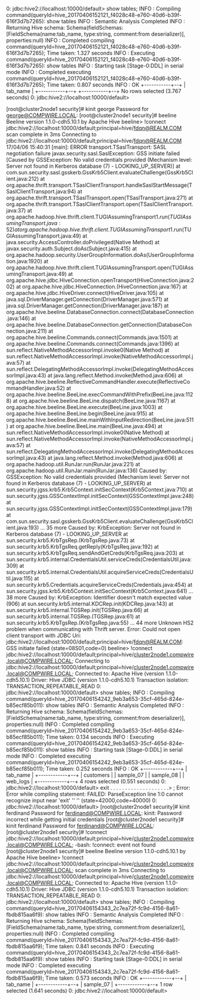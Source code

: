 0: jdbc:hive2://localhost:10000/default> show tables;
INFO  : Compiling command(queryId=hive_20170406152121_f4028c48-e760-40d6-b39f-616f3d7b7265): show tables
INFO  : Semantic Analysis Completed
INFO  : Returning Hive schema: Schema(fieldSchemas:[FieldSchema(name:tab_name, type:string, comment:from deserializer)], properties:null)
INFO  : Completed compiling command(queryId=hive_20170406152121_f4028c48-e760-40d6-b39f-616f3d7b7265); Time taken: 1.327 seconds
INFO  : Executing command(queryId=hive_20170406152121_f4028c48-e760-40d6-b39f-616f3d7b7265): show tables
INFO  : Starting task [Stage-0:DDL] in serial mode
INFO  : Completed executing command(queryId=hive_20170406152121_f4028c48-e760-40d6-b39f-616f3d7b7265); Time taken: 0.807 seconds
INFO  : OK
+-----------+--+
| tab_name  |
+-----------+--+
+-----------+--+
No rows selected (3.767 seconds)
0: jdbc:hive2://localhost:10000/default>

[root@cluster2node1 security]# kinit george
Password for george@COMPWIRE.LOCAL:
[root@cluster2node1 security]# beeline
Beeline version 1.1.0-cdh5.10.1 by Apache Hive
beeline> !connect jdbc:hive2://localhost:10000/default;principal=hive/fdqn@REALM.COM
scan complete in 3ms
Connecting to jdbc:hive2://localhost:10000/default;principal=hive/fdqn@REALM.COM
17/04/06 15:40:31 [main]: ERROR transport.TSaslTransport: SASL negotiation failure
javax.security.sasl.SaslException: GSS initiate failed [Caused by GSSException: No valid credentials provided (Mechanism level: Server not found in Kerberos database (7) - LOOKING_UP_SERVER)]
        at com.sun.security.sasl.gsskerb.GssKrb5Client.evaluateChallenge(GssKrb5Client.java:212)
        at org.apache.thrift.transport.TSaslClientTransport.handleSaslStartMessage(TSaslClientTransport.java:94)
        at org.apache.thrift.transport.TSaslTransport.open(TSaslTransport.java:271)
        at org.apache.thrift.transport.TSaslClientTransport.open(TSaslClientTransport.java:37)
        at org.apache.hadoop.hive.thrift.client.TUGIAssumingTransport$1.run(TUGIAssumingTransport.java:52)
        at org.apache.hadoop.hive.thrift.client.TUGIAssumingTransport$1.run(TUGIAssumingTransport.java:49)
        at java.security.AccessController.doPrivileged(Native Method)
        at javax.security.auth.Subject.doAs(Subject.java:415)
        at org.apache.hadoop.security.UserGroupInformation.doAs(UserGroupInformation.java:1920)
        at org.apache.hadoop.hive.thrift.client.TUGIAssumingTransport.open(TUGIAssumingTransport.java:49)
        at org.apache.hive.jdbc.HiveConnection.openTransport(HiveConnection.java:202)
        at org.apache.hive.jdbc.HiveConnection.<init>(HiveConnection.java:167)
        at org.apache.hive.jdbc.HiveDriver.connect(HiveDriver.java:105)
        at java.sql.DriverManager.getConnection(DriverManager.java:571)
        at java.sql.DriverManager.getConnection(DriverManager.java:187)
        at org.apache.hive.beeline.DatabaseConnection.connect(DatabaseConnection.java:146)
        at org.apache.hive.beeline.DatabaseConnection.getConnection(DatabaseConnection.java:211)
        at org.apache.hive.beeline.Commands.connect(Commands.java:1501)
        at org.apache.hive.beeline.Commands.connect(Commands.java:1396)
        at sun.reflect.NativeMethodAccessorImpl.invoke0(Native Method)
        at sun.reflect.NativeMethodAccessorImpl.invoke(NativeMethodAccessorImpl.java:57)
        at sun.reflect.DelegatingMethodAccessorImpl.invoke(DelegatingMethodAccessorImpl.java:43)
        at java.lang.reflect.Method.invoke(Method.java:606)
        at org.apache.hive.beeline.ReflectiveCommandHandler.execute(ReflectiveCommandHandler.java:52)
        at org.apache.hive.beeline.BeeLine.execCommandWithPrefix(BeeLine.java:1128)
        at org.apache.hive.beeline.BeeLine.dispatch(BeeLine.java:1167)
        at org.apache.hive.beeline.BeeLine.execute(BeeLine.java:1003)
        at org.apache.hive.beeline.BeeLine.begin(BeeLine.java:915)
        at org.apache.hive.beeline.BeeLine.mainWithInputRedirection(BeeLine.java:511)
        at org.apache.hive.beeline.BeeLine.main(BeeLine.java:494)
        at sun.reflect.NativeMethodAccessorImpl.invoke0(Native Method)
        at sun.reflect.NativeMethodAccessorImpl.invoke(NativeMethodAccessorImpl.java:57)
        at sun.reflect.DelegatingMethodAccessorImpl.invoke(DelegatingMethodAccessorImpl.java:43)
        at java.lang.reflect.Method.invoke(Method.java:606)
        at org.apache.hadoop.util.RunJar.run(RunJar.java:221)
        at org.apache.hadoop.util.RunJar.main(RunJar.java:136)
Caused by: GSSException: No valid credentials provided (Mechanism level: Server not found in Kerberos database (7) - LOOKING_UP_SERVER)
        at sun.security.jgss.krb5.Krb5Context.initSecContext(Krb5Context.java:710)
        at sun.security.jgss.GSSContextImpl.initSecContext(GSSContextImpl.java:248)
        at sun.security.jgss.GSSContextImpl.initSecContext(GSSContextImpl.java:179)
        at com.sun.security.sasl.gsskerb.GssKrb5Client.evaluateChallenge(GssKrb5Client.java:193)
        ... 35 more
Caused by: KrbException: Server not found in Kerberos database (7) - LOOKING_UP_SERVER
        at sun.security.krb5.KrbTgsRep.<init>(KrbTgsRep.java:73)
        at sun.security.krb5.KrbTgsReq.getReply(KrbTgsReq.java:192)
        at sun.security.krb5.KrbTgsReq.sendAndGetCreds(KrbTgsReq.java:203)
        at sun.security.krb5.internal.CredentialsUtil.serviceCreds(CredentialsUtil.java:309)
        at sun.security.krb5.internal.CredentialsUtil.acquireServiceCreds(CredentialsUtil.java:115)
        at sun.security.krb5.Credentials.acquireServiceCreds(Credentials.java:454)
        at sun.security.jgss.krb5.Krb5Context.initSecContext(Krb5Context.java:641)
        ... 38 more
Caused by: KrbException: Identifier doesn't match expected value (906)
        at sun.security.krb5.internal.KDCRep.init(KDCRep.java:143)
        at sun.security.krb5.internal.TGSRep.init(TGSRep.java:66)
        at sun.security.krb5.internal.TGSRep.<init>(TGSRep.java:61)
        at sun.security.krb5.KrbTgsRep.<init>(KrbTgsRep.java:55)
        ... 44 more
Unknown HS2 problem when communicating with Thrift server.
Error: Could not open client transport with JDBC Uri: jdbc:hive2://localhost:10000/default;principal=hive/fdqn@REALM.COM: GSS initiate failed (state=08S01,code=0)
beeline> !connect jdbc:hive2://localhost:10000/default;principal=hive/cluster2node1.compwire.local@COMPWIRE.LOCAL;
Connecting to jdbc:hive2://localhost:10000/default;principal=hive/cluster2node1.compwire.local@COMPWIRE.LOCAL;
Connected to: Apache Hive (version 1.1.0-cdh5.10.1)
Driver: Hive JDBC (version 1.1.0-cdh5.10.1)
Transaction isolation: TRANSACTION_REPEATABLE_READ
0: jdbc:hive2://localhost:10000/default> show tables;
INFO  : Compiling command(queryId=hive_20170406154242_9eb3a653-35cf-465d-824e-b85ecf85b011): show tables
INFO  : Semantic Analysis Completed
INFO  : Returning Hive schema: Schema(fieldSchemas:[FieldSchema(name:tab_name, type:string, comment:from deserializer)], properties:null)
INFO  : Completed compiling command(queryId=hive_20170406154242_9eb3a653-35cf-465d-824e-b85ecf85b011); Time taken: 0.134 seconds
INFO  : Executing command(queryId=hive_20170406154242_9eb3a653-35cf-465d-824e-b85ecf85b011): show tables
INFO  : Starting task [Stage-0:DDL] in serial mode
INFO  : Completed executing command(queryId=hive_20170406154242_9eb3a653-35cf-465d-824e-b85ecf85b011); Time taken: 0.252 seconds
INFO  : OK
+------------+--+
|  tab_name  |
+------------+--+
| customers  |
| sample_07  |
| sample_08  |
| web_logs   |
+------------+--+
4 rows selected (0.551 seconds)
0: jdbc:hive2://localhost:10000/default> exit
. . . . . . . . . . . . . . . . . . . .> ;
Error: Error while compiling statement: FAILED: ParseException line 1:0 cannot recognize input near 'exit' '<EOF>' '<EOF>' (state=42000,code=40000)
0: jdbc:hive2://localhost:10000/default> [root@cluster2node1 security]# kinit ferdinand
Password for ferdinand@COMPWIRE.LOCAL:
kinit: Password incorrect while getting initial credentials
[root@cluster2node1 security]# kinit ferdinand
Password for ferdinand@COMPWIRE.LOCAL:
[root@cluster2node1 security]#  !connect jdbc:hive2://localhost:10000/default;principal=hive/cluster2node1.compwire.local@COMPWIRE.LOCAL;
-bash: !connect: event not found
[root@cluster2node1 security]# beeline
Beeline version 1.1.0-cdh5.10.1 by Apache Hive
beeline>  !connect jdbc:hive2://localhost:10000/default;principal=hive/cluster2node1.compwire.local@COMPWIRE.LOCAL;
scan complete in 3ms
Connecting to jdbc:hive2://localhost:10000/default;principal=hive/cluster2node1.compwire.local@COMPWIRE.LOCAL;
Connected to: Apache Hive (version 1.1.0-cdh5.10.1)
Driver: Hive JDBC (version 1.1.0-cdh5.10.1)
Transaction isolation: TRANSACTION_REPEATABLE_READ
0: jdbc:hive2://localhost:10000/default> show tables;
INFO  : Compiling command(queryId=hive_20170406154343_2c7ea72f-fc9d-4156-8a61-fbdb815aa6f9): show tables
INFO  : Semantic Analysis Completed
INFO  : Returning Hive schema: Schema(fieldSchemas:[FieldSchema(name:tab_name, type:string, comment:from deserializer)], properties:null)
INFO  : Completed compiling command(queryId=hive_20170406154343_2c7ea72f-fc9d-4156-8a61-fbdb815aa6f9); Time taken: 0.841 seconds
INFO  : Executing command(queryId=hive_20170406154343_2c7ea72f-fc9d-4156-8a61-fbdb815aa6f9): show tables
INFO  : Starting task [Stage-0:DDL] in serial mode
INFO  : Completed executing command(queryId=hive_20170406154343_2c7ea72f-fc9d-4156-8a61-fbdb815aa6f9); Time taken: 0.573 seconds
INFO  : OK
+------------+--+
|  tab_name  |
+------------+--+
| sample_07  |
+------------+--+
1 row selected (1.641 seconds)
0: jdbc:hive2://localhost:10000/default>
